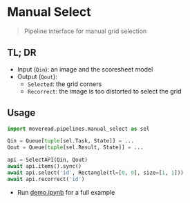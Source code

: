 # Manual Select

> Pipeline interface for manual grid selection

## TL; DR

- Input (`Qin`): an image and the scoresheet model
- Output (`Qout`):
  - `Selected`: the grid corners
  - `Recorrect`: the image is too distorted to select the grid

## Usage

```python
import moveread.pipelines.manual_select as sel

Qin = Queue[tuple[sel.Task, State]] = ...
Qout = Queue[tuple[sel.Result, State]] = ...

api = SelectAPI(Qin, Qout)
await api.items().sync()
await api.select('id', Rectangle(tl=[0, 0], size=[1, 1]))
await api.recorrect('id')
```

- Run [demo.ipynb](demo.ipynb) for a full example